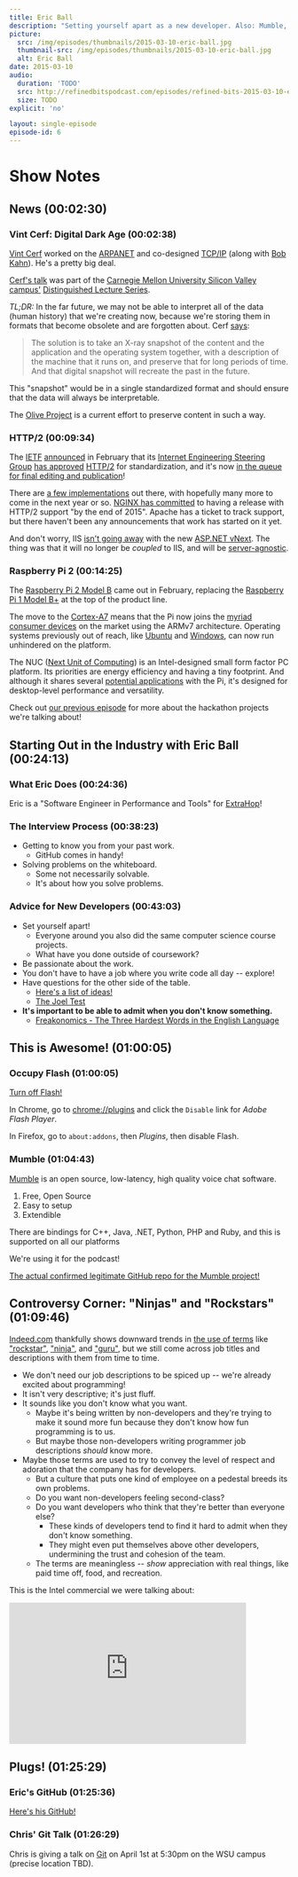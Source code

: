 ```yaml
---
title: Eric Ball
description: "Setting yourself apart as a new developer. Also: Mumble, Raspberry Pi 2, Digital Dark Age, Occupy Flash, \"Ninjas\" and \"Rockstars\", and Git!"
picture:
  src: /img/episodes/thumbnails/2015-03-10-eric-ball.jpg
  thumbnail-src: /img/episodes/thumbnails/2015-03-10-eric-ball.jpg
  alt: Eric Ball
date: 2015-03-10
audio:
  duration: 'TODO'
  src: http://refinedbitspodcast.com/episodes/refined-bits-2015-03-10-eric-ball.mp3
  size: TODO
explicit: 'no'

layout: single-episode
episode-id: 6
---
```


# Show Notes

## News (00:02:30)

### Vint Cerf: Digital Dark Age (00:02:38)

[Vint Cerf](http://en.wikipedia.org/wiki/Vint_Cerf) worked on the [ARPANET](http://en.wikipedia.org/wiki/ARPANET) and co-designed [TCP/IP](http://en.wikipedia.org/wiki/Internet_protocol_suite) (along with [Bob Kahn](http://en.wikipedia.org/wiki/Bob_Kahn)). He's a pretty big deal.

[Cerf's talk](http://www.cmu.edu/silicon-valley/news-events/dls/2015/cerf-news.html) was part of the [Carnegie Mellon University Silicon Valley campus'](http://www.cmu.edu/silicon-valley/news-events/dls/2015/cerf-news.html) [Distinguished Lecture Series](http://www.cmu.edu/silicon-valley/news-events/dls/index.html).

*TL;DR:* In the far future, we may not be able to interpret all of the data (human history) that we're creating now, because we're storing them in formats that become obsolete and are forgotten about. Cerf [says](http://www.bbc.com/news/science-environment-31450389):

> The solution is to take an X-ray snapshot of the content and the application and the operating system together, with a description of the machine that it runs on, and preserve that for long periods of time. And that digital snapshot will recreate the past in the future.

This "snapshot" would be in a single standardized format and should ensure that the data will always be interpretable.

The [Olive Project](https://olivearchive.org/) is a current effort to preserve content in such a way.

### HTTP/2 (00:09:34)

The [IETF](http://en.wikipedia.org/wiki/Internet_Engineering_Task_Force) [announced](http://www.ietf.org/blog/2015/02/http2-approved/) in February that its [Internet Engineering Steering Group](http://www.ietf.org/iesg/) [has approved](https://lists.w3.org/Archives/Public/ietf-http-wg/2015JanMar/0478.html) [HTTP/2](http://en.wikipedia.org/wiki/HTTP/2) for standardization, and it's now [in the queue for final editing and publication](http://www.rfc-editor.org/queue2.html#draft-ietf-httpbis-http2)!

There are [a few implementations](https://github.com/http2/http2-spec/wiki/Implementations) out there, with hopefully many more to come in the next year or so. [NGINX has committed](http://nginx.com/blog/how-nginx-plans-to-support-http2/) to having a release with HTTP/2 support "by the end of 2015". Apache has a ticket to track support, but there haven't been any announcements that work has started on it yet.

And don't worry, IIS [isn't going away](http://blogs.msdn.com/b/webdev/archive/2014/02/18/introducing-asp-net-project-helios.aspx) with the new [ASP.NET vNext](http://www.asp.net/vnext). The thing was that it will no longer be *coupled* to IIS, and will be [server-agnostic](https://github.com/aspnet/Home/wiki/Servers).

### Raspberry Pi 2 (00:14:25)

The [Raspberry Pi 2 Model B](http://www.raspberrypi.org/products/raspberry-pi-2-model-b/) came out in February, replacing the [Raspberry Pi 1 Model B+](http://www.raspberrypi.org/products/model-b-plus/) at the top of the product line.

The move to the [Cortex-A7](http://en.wikipedia.org/wiki/ARM_Cortex-A7) means that the Pi now joins the [myriad consumer devices](http://forum.xda-developers.com/showthread.php?t=1596800) on the market using the ARMv7 architecture. Operating systems previously out of reach, like [Ubuntu](https://wiki.ubuntu.com/ARM) and [Windows](http://dev.windows.com/en-us/featured/raspberrypi2support), can now run unhindered on the platform.

The NUC ([Next Unit of Computing](http://en.wikipedia.org/wiki/Next_Unit_of_Computing)) is an Intel-designed small form factor PC platform. Its priorities are energy efficiency and having a tiny footprint. And although it shares several [potential applications](http://www.intel.com/content/www/us/en/nuc/usage-examples.html) with the Pi, it's designed for desktop-level performance and versatility.

Check out [our previous episode](refinedbitspodcast.com/2015/02/14/at-the-hackathon/) for more about the hackathon projects we're talking about!

## Starting Out in the Industry with Eric Ball (00:24:13)

### What Eric Does (00:24:36)

Eric is a "Software Engineer in Performance and Tools" for [ExtraHop](http://www.extrahop.com/)!

### The Interview Process (00:38:23)

 * Getting to know you from your past work.
   * GitHub comes in handy!
 * Solving problems on the whiteboard.
   * Some not necessarily solvable.
   * It's about how you solve problems.

### Advice for New Developers (00:43:03)

 * Set yourself apart!
   * Everyone around you also did the same computer science course projects.
   * What have you done outside of coursework?
 * Be passionate about the work.
 * You don't have to have a job where you write code all day -- explore!
 * Have questions for the other side of the table.
   * [Here's a list of ideas!](https://github.com/ChiperSoft/InterviewThis/blob/master/InterviewThis.md)
   * [The Joel Test](http://www.joelonsoftware.com/articles/fog0000000043.html)
 * **It's important to be able to admit when you don't know something.**
   * [Freakonomics - The Three Hardest Words in the English Language](http://freakonomics.com/2014/05/15/the-three-hardest-words-in-the-english-language-a-new-freakonomics-radio-podcast/)

## This is Awesome! (01:00:05)

### Occupy Flash (01:00:05)

[Turn off Flash!](http://occupyflash.org/)

In Chrome, go to [chrome://plugins](chrome://plugins) and click the `Disable` link for *Adobe Flash Player*.

In Firefox, go to `about:addons`, then *Plugins*, then disable Flash.

### Mumble (01:04:43)

[Mumble](http://wiki.mumble.info/wiki/Main_Page) is an open source, low-latency, high quality voice chat software.

1. Free, Open Source
2. Easy to setup
3. Extendible

There are bindings for C++, Java, .NET, Python, PHP and Ruby, and this is supported on all our platforms

We're using it for the podcast!

[The actual confirmed legitimate GitHub repo for the Mumble project!](https://github.com/mumble-voip/)

## Controversy Corner: "Ninjas" and "Rockstars" (01:09:46)

[Indeed.com](http://en.wikipedia.org/wiki/Indeed.com) thankfully shows downward trends in [the use of terms](http://blogs.wsj.com/atwork/2012/05/18/in-demand-ninjas-jedis-and-gurus/) like ["rockstar"](http://www.indeed.com/jobtrends?q=rockstar&l=&relative=1), ["ninja"](http://www.indeed.com/jobtrends?q=ninja&l=&relative=1), and ["guru"](http://www.indeed.com/jobtrends?q=guru&l=&relative=1), but we still come across job titles and descriptions with them from time to time.

 * We don't need our job descriptions to be spiced up -- we're already excited about programming!
 * It isn't very descriptive; it's just fluff.
 * It sounds like you don't know what you want.
   * Maybe it's being written by non-developers and they're trying to make it sound more fun because they don't know how fun programming is to us.
   * But maybe those non-developers writing programmer job descriptions *should* know more.
 * Maybe those terms are used to try to convey the level of respect and adoration that the company has for developers.
   * But a culture that puts one kind of employee on a pedestal breeds its own problems.
   * Do you want non-developers feeling second-class?
   * Do you want developers who think that they're better than everyone else?
     * These kinds of developers tend to find it hard to admit when they don't know something.
     * They might even put themselves above other developers, undermining the trust and cohesion of the team.
   * The terms are meaningless -- *show* appreciation with real things, like paid time off, food, and recreation.

This is the Intel commercial we were talking about:

<iframe width="427" height="255" src="https://www.youtube.com/embed/zMlWbTqwkdU" frameborder="0" allowfullscreen></iframe>

## Plugs! (01:25:29)

### Eric's GitHub (01:25:36)

[Here's his GitHub!](https://github.com/hobosteaux)

### Chris' Git Talk (01:26:29)

Chris is giving a talk on [Git](http://git-scm.com/) on April 1st at 5:30pm on the WSU campus (precise location TBD).
